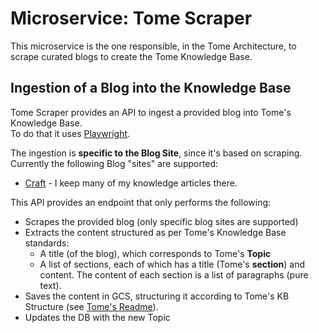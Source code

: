 # Microservice: Tome Scraper 

This microservice is the one responsible, in the Tome Architecture, to scrape curated blogs to create the Tome Knowledge Base. 

## Ingestion of a Blog into the Knowledge Base
Tome Scraper provides an API to ingest a provided blog into Tome's Knowledge Base. <br> 
To do that it uses [Playwright](https://playwright.dev/).

The ingestion is **specific to the Blog Site**, since it's based on scraping. Currently the following Blog "sites" are supported: 
* [Craft](https://docs.craft.do) - I keep many of my knowledge articles there.

This API provides an endpoint that only performs the following:
* Scrapes the provided blog (only specific blog sites are supported)
* Extracts the content structured as per Tome's Knowledge Base standards:
    * A title (of the blog), which corresponds to Tome's **Topic**
    * A list of sections, each of which has a title (Tome's **section**) and content. The content of each section is a list of paragraphs (pure text).
* Saves the content in GCS, structuring it according to Tome's KB Structure (see [Tome's Readme](https://github.com/nicolasances/tome)). 
* Updates the DB with the new Topic
